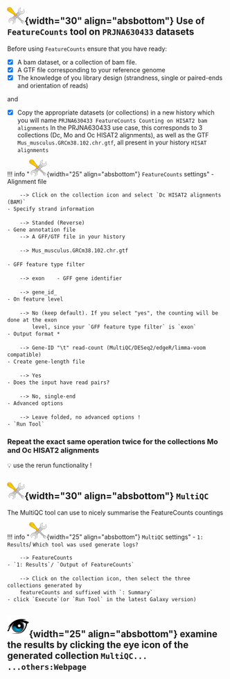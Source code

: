 ## ![](images/tool_small.png){width="30" align="absbottom"} Use of `FeatureCounts` tool on `PRJNA630433` datasets

Before using `FeatureCounts` ensure that you have ready:

- [x] A bam dataset, or a collection of bam file.
- [x] A GTF file corresponding to your reference genome
- [x] The knowledge of you library design (strandness, single or paired-ends and orientation of reads)

and

- [x] Copy the appropriate datasets (or collections) in a new history which you will name
  `PRJNA630433 FeatureCounts Counting on HISAT2 bam alignments`
  In the PRJNA630433 use case, this corresponds to 3 collections (Dc, Mo and Oc HISAT2 
  alignments), as well as the GTF `Mus_musculus.GRCm38.102.chr.gtf`, all present in your
  history `HISAT alignments`

!!! info "![](images/tool_small.png){width="25" align="absbottom"} `FeatureCounts` settings"
    - Alignment file
        
        --> Click on the collection icon and select `Dc HISAT2 alignments (BAM)`
    - Specify strand information
        
        --> Standed (Reverse)
    - Gene annotation file
        --> A GFF/GTF file in your history
        
        --> Mus_musculus.GRCm38.102.chr.gtf
        
    - GFF feature type filter
        
        --> exon    - GFF gene identifier
        
        --> gene_id_
    - On feature level
        
        --> No (keep default). If you select "yes", the counting will be done at the exon
            level, since your `GFF feature type filter` is `exon`
    - Output format *
        
        --> Gene-ID "\t" read-count (MultiQC/DESeq2/edgeR/limma-voom compatible)
    - Create gene-length file
        
        --> Yes
    - Does the input have read pairs?
        
        --> No, single-end
    - Advanced options
        
        --> Leave folded, no advanced options !
    - `Run Tool`

### Repeat the exact same operation twice for the collections Mo and Oc HISAT2 alignments

:bulb: use the rerun functionality !

## ![](images/tool_small.png){width="30" align="absbottom"} `MultiQC`

The MultiQC tool can use to nicely summarise the FeatureCounts countings

!!! info "![](images/tool_small.png){width="25" align="absbottom"} `MultiQC` settings"
    - `1: Results`/ `Which tool was used generate logs?`
        
        --> FeatureCounts
    - `1: Results`/ `Output of FeatureCounts`
        
        --> Click on the collection icon, then select the three collections generated by
        featureCounts and suffixed with `: Summary`
    - click `Execute`(or `Run Tool` in the latest Galaxy version)

![](images/oeil.png){width="25" align="absbottom"} examine the results by clicking the eye
icon of the generated collection `MultiQC... ...others:Webpage`
---
